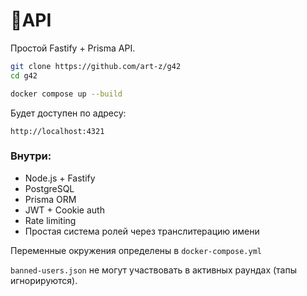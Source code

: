 # 🪿API

Простой Fastify + Prisma API.
 
```bash
git clone https://github.com/art-z/g42
cd g42
```

```bash
docker compose up --build
```

Будет доступен по адресу:

```
http://localhost:4321
```

### Внутри:

- Node.js + Fastify
- PostgreSQL
- Prisma ORM
- JWT + Cookie auth
- Rate limiting
- Простая система ролей через транслитерацию имени

Переменные окружения определены в `docker-compose.yml`

`banned-users.json` не могут участвовать в активных раундах (тапы игнорируются).
